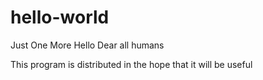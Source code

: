 # hello-world
Just One More
Hello Dear all humans

This program is distributed in the hope that it will be useful
